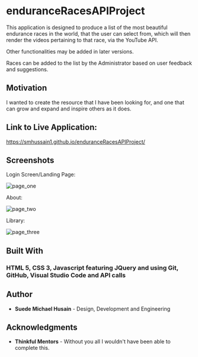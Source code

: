 <!-- # enduranceRacesAPIProject

-->
# enduranceRacesAPIProject

This application is designed to produce a list of the most beautiful endurance races in the world, that the user can select from, which will then render the videos pertaining to that race, via the YouTube API. 

Other functionalities may be added in later versions.

Races can be added to the list by the Administrator based on user feedback and suggestions.

## Motivation

I wanted to create the resource that I have been looking for, and one that can grow and expand and inspire others as it does.

## Link to Live Application:

https://smhussain1.github.io/enduranceRacesAPIProject/

## Screenshots
Login Screen/Landing Page:

![page_one](https://smhussain1.github.io/enduranceRacesAPIProject/images/page1.jpg)

About:

![page_two](https://smhussain1.github.io/enduranceRacesAPIProject/images/page2.jpg)

Library:

![page_three](https://smhussain1.github.io/enduranceRacesAPIProject/images/page3.jpg)


## Built With

### HTML 5, CSS 3, Javascript featuring JQuery and using Git, GitHub, Visual Studio Code and API calls


## Author

* **Suede Michael Husain** - Design, Development and Engineering


## Acknowledgments

* **Thinkful Mentors** - Without you all I wouldn't have been able to complete this.
